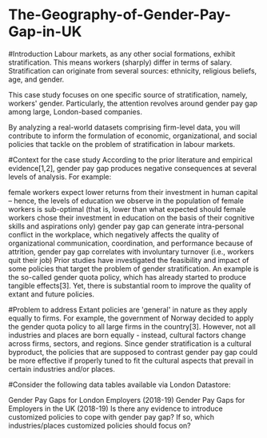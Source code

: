 # The-Geography-of-Gender-Pay-Gap-in-UK
#Introduction
Labour markets, as any other social formations, exhibit stratification. This means workers (sharply) differ in terms of salary. Stratification can originate from several sources: ethnicity, religious beliefs, age, and gender.

This case study focuses on one specific source of stratification, namely, workers' gender. Particularly, the attention revolves around gender pay gap among large, London-based companies.

By analyzing a real-world datasets comprising firm-level data, you will contribute to inform the formulation of economic, organizational, and social policies that tackle on the problem of stratification in labour markets.

#Context for the case study
According to the prior literature and empirical evidence[1,2], gender pay gap produces negative consequences at several levels of analysis. For example:

female workers expect lower returns from their investment in human capital – hence, the levels of education we observe in the population of female workers is sub-optimal (that is, lower than what expected should female workers chose their investment in education on the basis of their cognitive skills and aspirations only)
gender pay gap can generate intra-personal conflict in the workplace, which negatively affects the quality of organizational communication, coordination, and performance
because of attrition, gender pay gap correlates with involuntary turnover (i.e., workers quit their job)
Prior studies have investigated the feasibility and impact of some policies that target the problem of gender stratification. An example is the so-called gender quota policy, which has already started to produce tangible effects[3]. Yet, there is substantial room to improve the quality of extant and future policies.

#Problem to address
Extant policies are 'general' in nature as they apply equally to firms. For example, the government of Norway decided to apply the gender quota policy to all large firms in the country[3]. However, not all industries and places are born equally - instead, cultural factors change across firms, sectors, and regions. Since gender stratification is a cultural byproduct, the policies that are supposed to contrast gender pay gap could be more effective if properly tuned to fit the cultural aspects that prevail in certain industries and/or places.

#Consider the following data tables available via London Datastore:

Gender Pay Gaps for London Employers (2018-19)
Gender Pay Gaps for Employers in the UK (2018-19)
Is there any evidence to introduce customized policies to cope with gender pay gap? If so, which industries/places customized policies should focus on?
